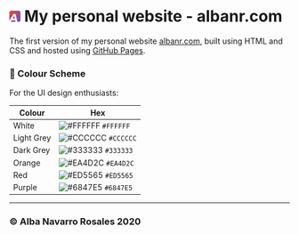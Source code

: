 # <img alt="Logo" src="img/favicon.png" width="20"/> My personal website - albanr.com
The first version of my personal website <a href="albanr.com">albanr.com</a>, built using HTML and CSS and hosted using [GitHub Pages](https://pages.github.com/).

### 🎨 Colour Scheme

For the UI design enthusiasts:

| Colour         | Hex                                                                |
| -------------- | ------------------------------------------------------------------ |
| White          | ![#FFFFFF](https://via.placeholder.com/10/FFFFFF?text=+) `#FFFFFF` |
| Light Grey     | ![#CCCCCC](https://via.placeholder.com/10/CCCCCC?text=+) `#CCCCCC` |
| Dark Grey      | ![#333333](https://via.placeholder.com/10/333333?text=+) `#333333 `|
| Orange         | ![#EA4D2C](https://via.placeholder.com/10/ea4d2c?text=+) `#EA4D2C` |
| Red            | ![#ED5565](https://via.placeholder.com/10/ED5565?text=+) `#ED5565` |
| Purple         | ![#6847E5](https://via.placeholder.com/10/6847E5?text=+) `#6847E5` |

---
### &copy; Alba Navarro Rosales 2020